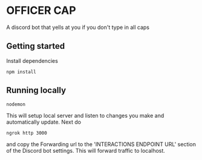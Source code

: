 # OFFICER CAP

A discord bot that yells at you if you don't type in all caps

## Getting started

Install dependencies

```
npm install
```

## Running locally

```
nodemon
```

This will setup local server and listen to changes you make and automatically update. Next do

```
ngrok http 3000 
```

and copy the Forwarding url to the 'INTERACTIONS ENDPOINT URL' section of the Discord bot settings. This will forward traffic to localhost.

